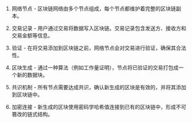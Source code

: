 1. 网络节点 - 区块链网络由多个节点组成，每个节点都维护着完整的区块链副本。

2. 交易记录 - 用户通过交易将数据写入区块链。交易记录包含发送方、接收方和交易金额等信息。

3. 验证 - 在将交易添加到区块链之前，网络节点会对交易进行验证，确保其合法性。

4. 区块生成 - 通过一种算法（例如工作量证明），节点将已验证的交易打包成一个新的数据块。

5. 共识机制 - 所有节点需要达成共识，确认新生成的区块是有效的，并将其添加到区块链中。

6. 加密连接 - 新生成的区块使用密码学哈希值连接到已有的区块链中，形成不可篡改的链式结构。
